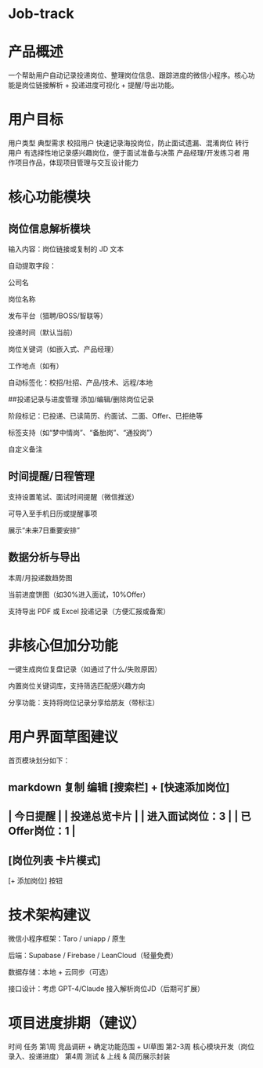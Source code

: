# Job-track
# 产品概述
一个帮助用户自动记录投递岗位、整理岗位信息、跟踪进度的微信小程序。核心功能是岗位链接解析 + 投递进度可视化 + 提醒/导出功能。

# 用户目标
用户类型	典型需求
校招用户	快速记录海投岗位，防止面试遗漏、混淆岗位
转行用户	有选择性地记录感兴趣岗位，便于面试准备与决策
产品经理/开发练习者	用作项目作品，体现项目管理与交互设计能力

# 核心功能模块
## 岗位信息解析模块
输入内容：岗位链接或复制的 JD 文本

自动提取字段：

公司名

岗位名称

发布平台（猎聘/BOSS/智联等）

投递时间（默认当前）

岗位关键词（如嵌入式、产品经理）

工作地点（如有）

自动标签化：校招/社招、产品/技术、远程/本地

##投递记录与进度管理
添加/编辑/删除岗位记录

阶段标记：已投递、已读简历、约面试、二面、Offer、已拒绝等

标签支持（如“梦中情岗”、“备胎岗”、“通投岗”）

自定义备注

## 时间提醒/日程管理
支持设置笔试、面试时间提醒（微信推送）

可导入至手机日历或提醒事项

展示“未来7日重要安排”

## 数据分析与导出
本周/月投递数趋势图

当前进度饼图（如30%进入面试，10%Offer）

支持导出 PDF 或 Excel 投递记录（方便汇报或备案）

# 非核心但加分功能
一键生成岗位复盘记录（如通过了什么/失败原因）

内置岗位关键词库，支持筛选匹配感兴趣方向

分享功能：支持将岗位记录分享给朋友（带标注）

# 用户界面草图建议
首页模块划分如下：

markdown
复制
编辑
[搜索栏] + [快速添加岗位]
-------------
| 今日提醒         |
| 投递总览卡片      |
| 进入面试岗位：3   |
| 已Offer岗位：1    |
-------------
[岗位列表 卡片模式]
-------------
[+ 添加岗位] 按钮
# 技术架构建议
微信小程序框架：Taro / uniapp / 原生

后端：Supabase / Firebase / LeanCloud（轻量免费）

数据存储：本地 + 云同步（可选）

接口设计：考虑 GPT-4/Claude 接入解析岗位JD（后期可扩展）

# 项目进度排期（建议）
时间	任务
第1周	竞品调研 + 确定功能范围 + UI草图
第2-3周	核心模块开发（岗位录入、投递进度）
第4周	测试 & 上线 & 简历展示封装

